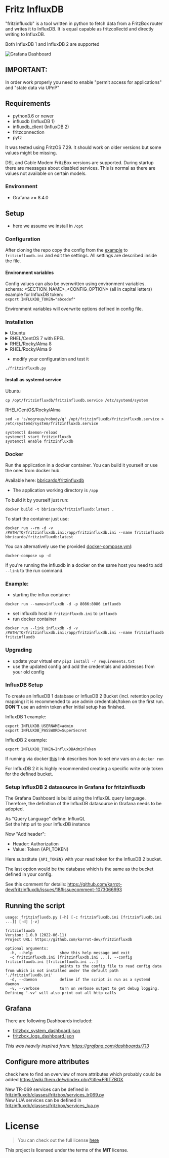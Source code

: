 # Fritz InfluxDB

"fritzinfluxdb" is a tool written in python to fetch data from a FritzBox router and writes it to InfluxDB.
It is equal capable as fritzcollectd and directly writing to InfluxDB.

Both InfluxDB 1 and InfluxDB 2 are supported

![Grafana Dashboard](grafana/grafana_dashboard.png)


## IMPORTANT:
In order work properly you need to enable "permit access for applications" and "state data via UPnP"


## Requirements
* python3.6 or newer
* influxdb (InfluxDB 1)
* influxdb_client (InfluxDB 2)
* fritzconnection
* pytz

It was tested using FritzOS 7.29. It should work on older versions but some values might be missing.

DSL and Cable Modem FritzBox versions are supported. During startup there are messages about disabled services.
This is normal as there are values not available on certain models.

### Environment
* Grafana >= 8.4.0

## Setup
* here we assume we install in `/opt`

### Configuration

After cloning the repo copy the config from the [example](fritzinfluxdb-sample.ini)
to ```fritzinfluxdb.ini``` and edit the settings. All settings are described inside the file.

#### Environment variables

Config values can also be overwritten using environment variables.<br>
schema: <SECTION_NAME>_<CONFIG_OPTION> (all in capital letters)<br>
example for InfluxDB token:<br>
`export INFLUXDB_TOKEN="abcedef"`

Environment variables will overwrite options defined in config file.

### Installation
<details>
    <summary>Ubuntu</summary>

```shell
sudo apt-get install python3-virtualenv
cd /opt
git clone https://github.com/yunity/fritzinfluxdb.git
cd fritzinfluxdb
virtualenv -p python3 .venv
. .venv/bin/activate
pip3 install -r requirements.txt
```
</details>
<details>
    <summary>RHEL/CentOS 7 with EPEL</summary>

```shell
yum install git python36-virtualenv
cd /opt
git clone https://github.com/yunity/fritzinfluxdb.git
cd fritzinfluxdb
virtualenv-3 .venv
. .venv/bin/activate
pip3 install -r requirements.txt
```
</details>
<details>
    <summary>RHEL/Rocky/Alma 8</summary>

```shell
dnf install git-core python3-virtualenv
cd /opt
git clone https://github.com/yunity/fritzinfluxdb.git
cd fritzinfluxdb
virtualenv-3 .venv
. .venv/bin/activate
pip3 install -r requirements.txt
```
</details>
<details>
    <summary>RHEL/Rocky/Alma 9</summary>

```shell
dnf install git-core
cd /opt
git clone https://github.com/yunity/fritzinfluxdb.git
cd fritzinfluxdb
python3 -m venv .venv
. .venv/bin/activate
pip3 install -r requirements.txt
```
</details>

* modify your configuration and test it
```
./fritzinfluxdb.py
```

#### Install as systemd service
Ubuntu
```
cp /opt/fritzinfluxdb/fritzinfluxdb.service /etc/systemd/system
```
RHEL/CentOS/Rocky/Alma
```
sed -e 's/nogroup/nobody/g' /opt/fritzinfluxdb/fritzinfluxdb.service > /etc/systemd/system/fritzinfluxdb.service
```

```
systemctl daemon-reload
systemctl start fritzinfluxdb
systemctl enable fritzinfluxdb
```

### Docker

Run the application in a docker container. You can build it yourself or use the ones from docker hub.

Available here: [bbricardo/fritzinfluxdb](https://hub.docker.com/r/bbricardo/fritzinfluxdb)

* The application working directory is ```/app```

To build it by yourself just run:
```shell
docker build -t bbricardo/fritzinfluxdb:latest .
```

To start the container just use:
```shell
docker run --rm -d -v /PATH/TO/fritzinfluxdb.ini:/app/fritzinfluxdb.ini --name fritzinfluxdb bbricardo/fritzinfluxdb:latest
```

You can alternatively use the provided [docker-compose.yml](docker-compose.yml):
```
docker-compose up -d
```
If you're running the influxdb in a docker on the same host you need to add `--link` to the run command.

### Example:
* starting the influx container
```
docker run --name=influxdb -d -p 8086:8086 influxdb
```
* set influxdb host in `fritzinfluxdb.ini` to `influxdb`
* run docker container
```
docker run --link influxdb -d -v /PATH/TO/fritzinfluxdb.ini:/app/fritzinfluxdb.ini --name fritzinfluxdb fritzinfluxdb
```

### Upgrading

* update your virtual env `pip3 install -r requirements.txt`
* use the updated config and add the credentials and addresses from your old config

### InfluxDB Setup

To create an InfluxDB 1 database or InfluxDB 2 Bucket (incl. retention policy mapping) it is recommended to use
admin credentials/token on the first run. **DON'T** use an admin token after initial setup has finished.

InfluxDB 1 example:
```shell
export INFLUXDB_USERNAME=admin
export INFLUXDB_PASSWORD=SuperSecret
```

InfluxDB 2 example:
```shell
export INFLUXDB_TOKEN=InfluxDBAdminToken
```

If running via docker [this](https://docs.docker.com/engine/reference/commandline/run/#set-environment-variables--e---env---env-file)
link describes how to set env vars on a `docker run`

For InfluxDB 2 it is highly recommended creating a specific write only token for the defined bucket.

### Setup InfluxDB 2 datasource in Grafana for fritzinfluxdb

The Grafana Dashboard is build using the InfluxQL query language. Therefore, the definition of the InfluxDB datasource
in Grafana needs to be adopted.

As "Query Language" define: InfluxQL<br>
Set the http url to your InfluxDB instance

Now "Add header":<br>
* Header: Authorization
* Value: Token {API_TOKEN}

Here substitute `{API_TOKEN}` with your read token for the InfluxDB 2 bucket.

The last option would be the database which is the same as the bucket defined in your config.

See this comment for details: https://github.com/karrot-dev/fritzinfluxdb/issues/18#issuecomment-1073066993

## Running the script
```
usage: fritzinfluxdb.py [-h] [-c fritzinfluxdb.ini [fritzinfluxdb.ini ...]] [-d] [-v]

fritzinfluxdb
Version: 1.0.0 (2022-06-11)
Project URL: https://github.com/karrot-dev/fritzinfluxdb

optional arguments:
  -h, --help            show this help message and exit
  -c fritzinfluxdb.ini [fritzinfluxdb.ini ...], --config fritzinfluxdb.ini [fritzinfluxdb.ini ...]
                        points to the config file to read config data from which is not installed under the default path './fritzinfluxdb.ini'
  -d, --daemon          define if the script is run as a systemd daemon
  -v, --verbose         turn on verbose output to get debug logging. Defining '-vv' will also print out all http calls
```

## Grafana

There are following Dashboards included:
* [fritzbox_system_dashboard.json](grafana/fritzbox_system_dashboard.json)
* [fritzbox_logs_dashboard.json](grafana/fritzbox_logs_dashboard.json)

*This was heavily inspired from: https://grafana.com/dashboards/713*

## Configure more attributes

check here to find an overview of more attributes which probably could be added
https://wiki.fhem.de/w/index.php?title=FRITZBOX

New TR-069 services can be defined in [fritzinfluxdb/classes/fritzbox/services_tr069.py](fritzinfluxdb/classes/fritzbox/services_tr069.py)<br>
New LUA services can be defined in [fritzinfluxdb/classes/fritzbox/services_lua.py](fritzinfluxdb/classes/fritzbox/services_lua.py)

# License
>You can check out the full license [here](LICENSE.txt)

This project is licensed under the terms of the **MIT** license.
